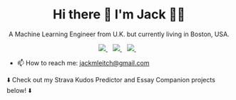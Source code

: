 

<h1 align='center'>
  Hi there 👋 I'm Jack 👨‍💻
</h1>

<p align='center'>
  A Machine Learning Engineer from U.K. but currently living in Boston, USA. 
</p>



<p align='center'>
  <a href="https://jackmleitch.com">
    <img src="https://img.shields.io/badge/website-000000?style=for-the-badge&logo=About.me&logoColor=white" />
  </a>&nbsp;&nbsp;
  <a href="https://www.linkedin.com/in/jackmleitch/">
    <img src="https://img.shields.io/badge/linkedin-%230077B5.svg?&style=for-the-badge&logo=linkedin&logoColor=white" />
  </a>&nbsp;&nbsp;
  <a href="https://jackmleitch.medium.com/">
    <img src="https://img.shields.io/badge/Medium-12100E?style=for-the-badge&logo=medium&logoColor=white" />        
  </a>&nbsp;&nbsp;
  
</p>

- 📫 How to reach me: jackmleitch@gmail.com

:arrow_down: Check out my Strava Kudos Predictor and Essay Companion projects below! :arrow_down:
